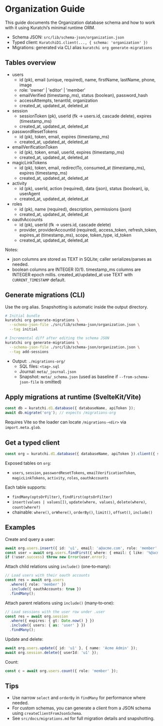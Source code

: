 # Organization Guide

This guide documents the Organization database schema and how to work with it using Kuratchi’s minimal runtime ORM.

- Schema JSON: `src/lib/schema-json/organization.json`
- Typed client: `KuratchiD1.client(..., { schema: 'organization' })`
- Migrations: generated via CLI alias `kuratchi org generate-migrations`

## Tables overview

- users
  - id (pk), email (unique, required), name, firstName, lastName, phone, image
  - role: 'owner' | 'editor' | 'member'
  - emailVerified (timestamp_ms), status (boolean), password_hash
  - accessAttempts, tenantId, organization
  - created_at, updated_at, deleted_at
- session
  - sessionToken (pk), userId (fk → users.id, cascade delete), expires (timestamp_ms)
  - created_at, updated_at, deleted_at
- passwordResetTokens
  - id (pk), token, email, expires (timestamp_ms)
  - created_at, updated_at, deleted_at
- emailVerificationToken
  - id (pk), token, email, userId, expires (timestamp_ms)
  - created_at, updated_at, deleted_at
- magicLinkTokens
  - id (pk), token, email, redirectTo, consumed_at (timestamp_ms), expires (timestamp_ms)
  - created_at, updated_at, deleted_at
- activity
  - id (pk), userId, action (required), data (json), status (boolean), ip, userAgent
  - created_at, updated_at, deleted_at
- roles
  - id (pk), name (required), description, permissions (json)
  - created_at, updated_at, deleted_at
- oauthAccounts
  - id (pk), userId (fk → users.id, cascade delete)
  - provider, providerAccountId (required), access_token, refresh_token, expires_at (timestamp_ms), scope, token_type, id_token
  - created_at, updated_at, deleted_at

Notes:
- json columns are stored as TEXT in SQLite; caller serializes/parses as needed.
- boolean columns are INTEGER (0/1). timestamp_ms columns are INTEGER epoch millis. created_at/updated_at use TEXT with `CURRENT_TIMESTAMP` default.

## Generate migrations (CLI)

Use the org alias. Snapshotting is automatic inside the output directory.

```sh
# Initial bundle
kuratchi org generate-migrations \
  --schema-json-file ./src/lib/schema-json/organization.json \
  --tag initial

# Incremental diff after editing the schema JSON
kuratchi org generate-migrations \
  --schema-json-file ./src/lib/schema-json/organization.json \
  --tag add-sessions
```

- Output: `./migrations-org/`
  - SQL files: `<tag>.sql`
  - Journal: `meta/_journal.json`
  - Snapshot: `meta/_schema.json` (used as baseline if `--from-schema-json-file` is omitted)

## Apply migrations at runtime (SvelteKit/Vite)

```ts
const db = kuratchi.d1.database({ databaseName, apiToken });
await db.migrate('org'); // expects /migrations-org
```

Requires Vite so the loader can locate `/migrations-<dir>` via `import.meta.glob`.

## Get a typed client

```ts
const org = kuratchi.d1.database({ databaseName, apiToken }).client({ schema: 'organization' });
```

Exposed tables on `org`:
- `users`, `session`, `passwordResetTokens`, `emailVerificationToken`,
  `magicLinkTokens`, `activity`, `roles`, `oauthAccounts`

Each table supports:
- `findMany(optsOrFilter)`, `findFirst(optsOrFilter)`
- `insert(values | values[])`, `update(where, values)`, `delete(where)`, `count(where?)`
- chainable: `where()`, `orWhere()`, `orderBy()`, `limit()`, `offset()`, `include()`

## Examples

Create and query a user:
```ts
await org.users.insert({ id: 'u1', email: 'a@acme.com', role: 'member' });
const user = await org.users.findFirst({ where: { email: { like: '%@acme.com' } } });
if (!user.success) throw new Error(user.error);
```

Attach child relations using `include()` (one‑to‑many):
```ts
// Load users with their oauth accounts
const res = await org.users
  .where({ role: 'member' })
  .include({ oauthAccounts: true })
  .findMany();
```

Attach parent relations using `include()` (many‑to‑one):
```ts
// Load sessions with the user row under .user
const res = await org.session
  .where({ expires: { gt: Date.now() } })
  .include({ users: { as: 'user' } })
  .findMany();
```

Update and delete:
```ts
await org.users.update({ id: 'u1' }, { name: 'Acme Admin' });
await org.session.delete({ userId: 'u1' });
```

Count:
```ts
const c = await org.users.count({ role: 'member' });
```

## Tips
- Use narrow `select` and `orderBy` in `findMany` for performance where needed.
- For custom schemas, you can generate a client from a JSON schema using `createClientFromJsonSchema`.
- See `src/docs/migrations.md` for full migration details and snapshotting.
